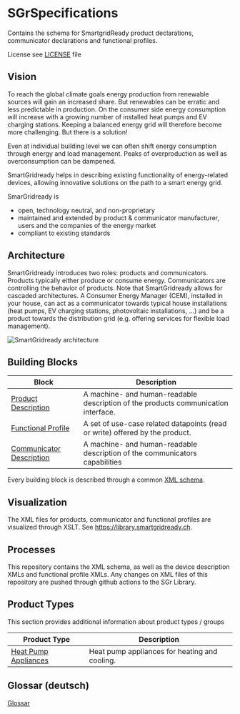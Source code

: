 # SGrSpecifications
Contains the schema for SmartgridReady product declarations, communicator declarations and functional profiles.

License see [LICENSE](LICENSE) file

## Vision
To reach the global climate goals energy production from renewable sources will gain an increased share. But
renewables can be erratic and less predictable in production. On the consumer side energy consumption will increase
with a growing number of installed heat pumps and EV charging stations. Keeping a balanced energy grid will therefore
become more challenging. But there is a solution!

Even at individual building level we can often shift energy consumption through energy and load management. Peaks of
overproduction as well as overconsumption can be dampened.

SmartGridready helps in describing existing functionality of energy-related devices, allowing innovative solutions on the
path to a smart energy grid.

SmarGridready is
- open, technology neutral, and non-proprietary
- maintained and extended by product & communicator manufacturer, users and the companies of the energy market
- compliant to existing standards

## Architecture
SmartGridready introduces two roles: products and communicators. Products typically either produce or consume energy.
Communicators are controlling the behavior of products. Note that SmartGridready allows for cascaded architectures. A
Consumer Energy Manager (CEM), installed in your house, can act as a communicator towards typical house installations
(heat pumps, EV charging stations, photovoltaic installations, ...) and be a product towards the distribution grid (e.g.
offering services for flexible load management).

![SmartGridready architecture](doc/architecture.png)

## Building Blocks
| Block | Description |
|-------|-------------|
| [Product Description](doc/product.md) | A machine- and human-readable description of the products communication interface. |
| [Functional Profile](doc/functionalProfile.md) | A set of use-case related datapoints (read or write) offered by the product. |
| [Communicator Description](doc/communicator.md) | A machine- and human-readable description of the communicators capabilities |

Every building block is described through a common [XML schema](doc/SGrSchema.md).

## Visualization

The XML files for products, communicator and functional profiles are visualized through XSLT. 
See https://library.smartgridready.ch.

## Processes
This repository contains the XML schema, as well as the device description XMLs and functional profile XMLs.
Any changes on XML files of this repository are pushed through github actions to the SGr Library.

## Product Types

This section provides additional information about product types / groups

| Product Type | Description |
|-------|-------------|
| [Heat Pump Appliances](doc/HeatPumpAppliances.md) | Heat pump appliances for heating and cooling. |

## Glossar (deutsch)

[Glossar](doc/Glossary.md)
